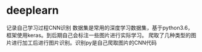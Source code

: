 # deeplearn
记录自己学习过程CNN识别
数据集是常用的深度学习数据集，基于python3.6，框架使用keras。到后期自己会标注一些图片进行实际学习。
爬取了几种类型的图片进行加工后进行图片识别。识别py是自己爬取图片的CNN代码
